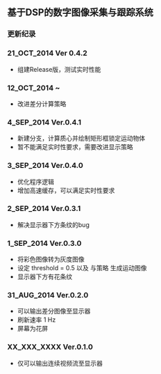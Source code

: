 ## 基于DSP的数字图像采集与跟踪系统

### 更新纪录

### 21_OCT_2014 Ver 0.4.2

 - 组建Release版，测试实时性能

### 12_OCT_2014 ~

 - 改进差分计算策略

### 4_SEP_2014 Ver.0.4.1

 - 新建分支，计算质心并绘制矩形框锁定运动物体
 - 暂不能满足实时性要求，需要改进显示策略

### 3_SEP_2014 Ver.0.4.0

 - 优化程序逻辑
 - 增加高速缓存，可以满足实时性要求

### 2_SEP_2014 Ver.0.3.1

 - 解决显示器下方条纹的bug

### 1_SEP_2014 Ver.0.3.0

 - 将彩色图像转为灰度图像
 - 设定 threshold = 0.5 以及 与策略 生成运动图像
 - 显示器下方有花条纹

### 31_AUG_2014 Ver.0.2.0

 - 可以输出差分图像至显示器
 - 刷新速率 1 Hz
 - 屏幕为花屏

### XX_XXX_XXXX Ver.0.1.0

 - 仅可以输出连续视频流至显示器
